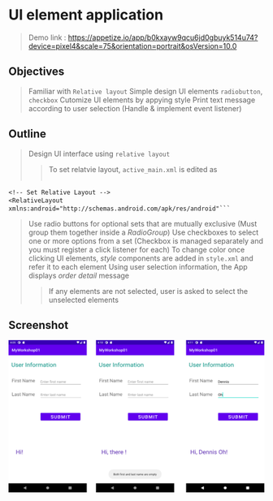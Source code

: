 # UI element application
> Demo link : https://appetize.io/app/b0kxayw9qcu6jd0gbuyk514u74?device=pixel4&scale=75&orientation=portrait&osVersion=10.0

## Objectives
> Familiar with `Relative layout` 
> Simple design UI elements `radiobutton`, `checkbox`
> Cutomize UI elements by appying style
> Print text message according to user selection (Handle & implement event listener)

## Outline
> Design UI interface using `relative layout`
>> To set relatvie layout, `active_main.xml` is edited as
>> ```<?xml version="1.0" encoding="utf-8"?>
    <!-- Set Relative Layout -->
    <RelativeLayout xmlns:android="http://schemas.android.com/apk/res/android"```

> Use radio buttons for optional sets that are mutually exclusive (Must group them together inside a *RadioGroup*)
> Use checkboxes to select one or more options from a set (Checkbox is managed separately and you must register a click listener for each)
> To change color once clicking UI elements, *style* components are added in `style.xml` and refer it to each element
> Using user selection information, the App displays *order detail* message
>> If any elements are not selected, user is asked to select the unselected elements

## Screenshot
<img src="https://github.com/chanlenium/Android-Mobile-App/blob/main/02_Views%20and%20Activities/MyWorkshop01/screenshot.png" width="600" height="300" />


 

